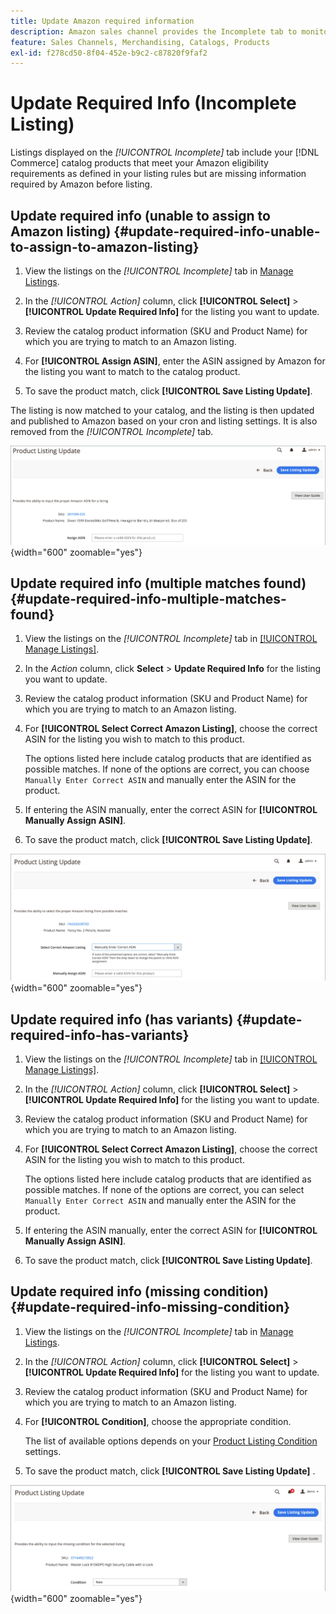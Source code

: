 ```yaml
---
title: Update Amazon required information
description: Amazon sales channel provides the Incomplete tab to monitor Commerce catalog products that are missing information required by Amazon.
feature: Sales Channels, Merchandising, Catalogs, Products
exl-id: f278cd50-8f04-452e-b9c2-c87820f9faf2
---
```

# Update Required Info (Incomplete Listing)

Listings displayed on the _[!UICONTROL Incomplete]_ tab include your [!DNL Commerce] catalog products that meet your Amazon eligibility requirements as defined in your listing rules but are missing information required by Amazon before listing.

## Update required info (unable to assign to Amazon listing) {#update-required-info-unable-to-assign-to-amazon-listing}

1. View the listings on the _[!UICONTROL Incomplete]_ tab in [Manage Listings](./managing-product-listings.md).

1. In the _[!UICONTROL Action]_ column, click **[!UICONTROL Select]** > **[!UICONTROL Update Required Info]** for the listing you want to update.

1. Review the catalog product information (SKU and Product Name) for which you are trying to match to an Amazon listing.

1. For **[!UICONTROL Assign ASIN]**, enter the ASIN assigned by Amazon for the listing you want to match to the catalog product.

1. To save the product match, click **[!UICONTROL Save Listing Update]**.

The listing is now matched to your catalog, and the listing is then updated and published to Amazon based on your cron and listing settings. It is also removed from the _[!UICONTROL Incomplete]_ tab.

![Manually assign ASIN for no listing match](assets/amazon-listing-update-assign-asin.png){width="600" zoomable="yes"}

## Update required info (multiple matches found) {#update-required-info-multiple-matches-found}

1. View the listings on the _[!UICONTROL Incomplete]_ tab in [[!UICONTROL Manage Listings]](./managing-product-listings.md).

1. In the _Action_ column, click **Select** > **Update Required Info** for the listing you want to update.

1. Review the catalog product information (SKU and Product Name) for which you are trying to match to an Amazon listing.

1. For **[!UICONTROL Select Correct Amazon Listing]**, choose the correct ASIN for the listing you wish to match to this product.

   The options listed here include catalog products that are identified as possible matches. If none of the options are correct, you can choose `Manually Enter Correct ASIN` and manually enter the ASIN for the product.

1. If entering the ASIN manually, enter the correct ASIN for **[!UICONTROL Manually Assign ASIN]**.

1. To save the product match, click **[!UICONTROL Save Listing Update]**.

![Manually select ASIN from multiple possible matches](assets/amazon-listing-update-multiple-matches.png){width="600" zoomable="yes"}

## Update required info (has variants) {#update-required-info-has-variants}

1. View the listings on the _[!UICONTROL Incomplete]_ tab in [[!UICONTROL Manage Listings]](./managing-product-listings.md).

1. In the _[!UICONTROL Action]_ column, click **[!UICONTROL Select]** > **[!UICONTROL Update Required Info]** for the listing you want to update.

1. Review the catalog product information (SKU and Product Name) for which you are trying to match to an Amazon listing.

1. For **[!UICONTROL Select Correct Amazon Listing]**, choose the correct ASIN for the listing you wish to match to this product.

   The options listed here include catalog products that are identified as possible matches. If none of the options are correct, you can select `Manually Enter Correct ASIN` and manually enter the ASIN for the product.

1. If entering the ASIN manually, enter the correct ASIN for **[!UICONTROL Manually Assign ASIN]**.

1. To save the product match, click **[!UICONTROL Save Listing Update]**.

## Update required info (missing condition) {#update-required-info-missing-condition}

1. View the listings on the _[!UICONTROL Incomplete]_ tab in [Manage Listings](./managing-product-listings.md).

1. In the _[!UICONTROL Action]_ column, click **[!UICONTROL Select]** > **[!UICONTROL Update Required Info]** for the listing you want to update.

1. Review the catalog product information (SKU and Product Name) for which you are trying to match to an Amazon listing.

1. For **[!UICONTROL Condition]**, choose the appropriate condition.

   The list of available options depends on your [Product Listing Condition](./product-listing-condition.md) settings.

1. To save the product match, click **[!UICONTROL Save Listing Update]** .

![Manually update missing condition](assets/amazon-update-listing-missing-condition.png){width="600" zoomable="yes"}
